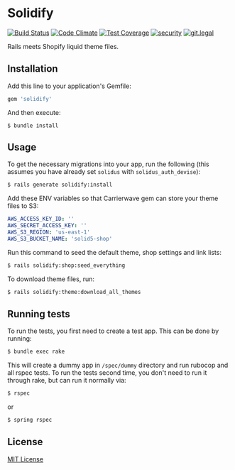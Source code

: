 # Solidify

[![Build Status](https://travis-ci.org/vfonic/solidify.svg?branch=master)](https://travis-ci.org/vfonic/solidify)
[![Code Climate](https://codeclimate.com/github/vfonic/solidify/badges/gpa.svg)](https://codeclimate.com/github/vfonic/solidify)
[![Test Coverage](https://codeclimate.com/github/vfonic/solidify/badges/coverage.svg)](https://codeclimate.com/github/vfonic/solidify/coverage)
[![security](https://hakiri.io/github/vfonic/solidify/master.svg)](https://hakiri.io/github/vfonic/solidify/master)
[![git.legal](https://git.legal/projects/3620/badge.svg?key=5c097d05a251758abac3 "Number of libraries approved")](https://git.legal/projects/3620)

Rails meets Shopify liquid theme files.

## Installation

Add this line to your application's Gemfile:

```ruby
gem 'solidify'
```

And then execute:

    $ bundle install

## Usage

To get the necessary migrations into your app, run the following
(this assumes you have already set `solidus` with `solidus_auth_devise`):

```sh
$ rails generate solidify:install
```

Add these ENV variables so that Carrierwave gem can store your theme files to S3:

```yaml
AWS_ACCESS_KEY_ID: ''
AWS_SECRET_ACCESS_KEY: ''
AWS_S3_REGION: 'us-east-1'
AWS_S3_BUCKET_NAME: 'solid5-shop'
```

Run this command to seed the default theme, shop settings and link lists:

```sh
$ rails solidify:shop:seed_everything
```

To download theme files, run:

```sh
$ rails solidify:theme:download_all_themes
```

## Running tests

To run the tests, you first need to create a test app. This can be done by running:

```sh
$ bundle exec rake
```

This will create a dummy app in `/spec/dummy` directory and run rubocop and all rspec tests. To run the tests second time, you don't need to run it through rake, but can run it normally via:

```sh
$ rspec
```

or

```sh
$ spring rspec
```

## License

[MIT License](http://opensource.org/licenses/MIT)
